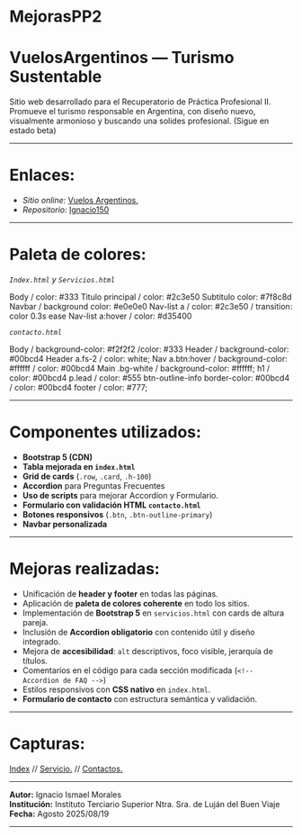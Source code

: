 # MejorasPP2

# VuelosArgentinos — Turismo Sustentable

Sitio web desarrollado para el Recuperatorio de Práctica Profesional II. Promueve el turismo responsable en Argentina, con diseño nuevo, visualmente armonioso y buscando una solides profesional. (Sigue en estado beta)

--- --- --- --- --- --- --- --- --- --- --- --- --- --- --- --- --- --- --- --- --- --- --- --- --- --- --- --- --- --- --- --- --- --- --- --- --- --- --- ---

# Enlaces:

- *Sitio online:* [Vuelos Argentinos.]()
- *Repositorio:* [Ignacio150](https://github.com/Ignacio150?tab=repositories)

--- --- --- --- --- --- --- --- --- --- --- --- --- --- --- --- --- --- --- --- --- --- --- --- --- --- --- --- --- --- --- --- --- --- --- --- --- --- --- ---

# Paleta de colores:

*`Index.html` y `Servicios.html`*

Body / color: #333
Titulo principal / color: #2c3e50
Subtitulo color: #7f8c8d
Navbar / background color: #e0e0e0
Nav-list a / color: #2c3e50 / transition: color 0.3s ease
Nav-list a:hover / color: #d35400

*`contacto.html`*

Body / background-color: #f2f2f2 /color: #333
Header / background-color: #00bcd4
Header a.fs-2 / color: white;
Nav a.btn:hover / background-color: #ffffff / color: #00bcd4
Main .bg-white / background-color: #ffffff;
h1 / color: #00bcd4
p.lead / color: #555
btn-outline-info border-color: #00bcd4 / color: #00bcd4
footer / color: #777;

--- --- --- --- --- --- --- --- --- --- --- --- --- --- --- --- --- --- --- --- --- --- --- --- --- --- --- --- --- --- --- --- --- --- --- --- --- --- --- ---

# Componentes utilizados:

- **Bootstrap 5 (CDN)**
- **Tabla mejorada en `index.html`**
- **Grid de cards** (`.row`, `.card`, `.h-100`)
- **Accordion** para Preguntas Frecuentes
- **Uso de scripts** para mejorar Accordion y Formulario.
- **Formulario con validación HTML `contacto.html`**
- **Botones responsivos** (`.btn`, `.btn-outline-primary`)
- **Navbar personalizada**

--- --- --- --- --- --- --- --- --- --- --- --- --- --- --- --- --- --- --- --- --- --- --- --- --- --- --- --- --- --- --- --- --- --- --- --- --- --- --- ---

# Mejoras realizadas:

- Unificación de **header y footer** en todas las páginas.
- Aplicación de **paleta de colores coherente** en todo los sitios.
- Implementación de **Bootstrap 5** en `servicios.html` con cards de altura pareja.
- Inclusión de **Accordion obligatorio** con contenido útil y diseño integrado.
- Mejora de **accesibilidad**: `alt` descriptivos, foco visible, jerarquía de títulos.
- Comentarios en el código para cada sección modificada (`<!-- Accordion de FAQ -->`)
- Estilos responsivos con **CSS nativo** en `index.html`.
- **Formulario de contacto** con estructura semántica y validación.

--- --- --- --- --- --- --- --- --- --- --- --- --- --- --- --- --- --- --- --- --- --- --- --- --- --- --- --- --- --- --- --- --- --- --- --- --- --- --- ---
# Capturas: 

[Index](css/Img/index.png)  //  [Servicio.](css/Img/servicio.png) //  [Contactos.](css/Img/contacto.png)

--- --- --- --- --- --- --- --- --- --- --- --- --- --- --- --- --- --- --- --- --- --- --- --- --- --- --- --- --- --- --- --- --- --- --- --- --- --- --- ---

**Autor:** Ignacio Ismael Morales  
**Institución:** Instituto Terciario Superior Ntra. Sra. de Luján del Buen Viaje  
**Fecha:** Agosto 2025/08/19

--- --- --- --- --- --- --- --- --- --- --- --- --- --- --- --- --- --- --- --- --- --- --- --- --- --- --- --- --- --- --- --- --- --- --- --- --- --- --- ---
